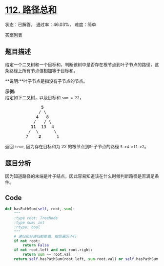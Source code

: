 # [112. 路径总和](https://leetcode-cn.com/problems/path-sum)

状态：已解答， 通过率：46.03%， 难度：简单

[答案列表](Solutions/answer_list.md)

## 题目描述
给定一个二叉树和一个目标和，判断该树中是否存在根节点到叶子节点的路径，这条路径上所有节点值相加等于目标和。

**说明:**叶子节点是指没有子节点的节点。

**示例:**<br>
给定如下二叉树，以及目标和 `sum = 22`，

<pre>              <strong>5</strong>
             / \
            <strong>4 </strong>  8
           /   / \
          <strong>11 </strong> 13  4
         /  \      \
        7    <strong>2</strong>      1
</pre>

返回 `true`, 因为存在目标和为 22 的根节点到叶子节点的路径 `5->4->11->2`。


## 题目分析
因为知道路径的末端是叶子结点，因此容易知道该在什么时候判断路径是否满足条件。


## Code
```python
def hasPathSum(self, root, sum):
    """
    :type root: TreeNode
    :type sum: int
    :rtype: bool
    """
    # 递归和非递归都能做，按层遍历不行
    if not root:
        return False
    if not root.left and not root.right:
        return sum == root.val
    return self.hasPathSum(root.left, sum-root.val) or self.hasPathSum(root.right, sum-root.val)
```
